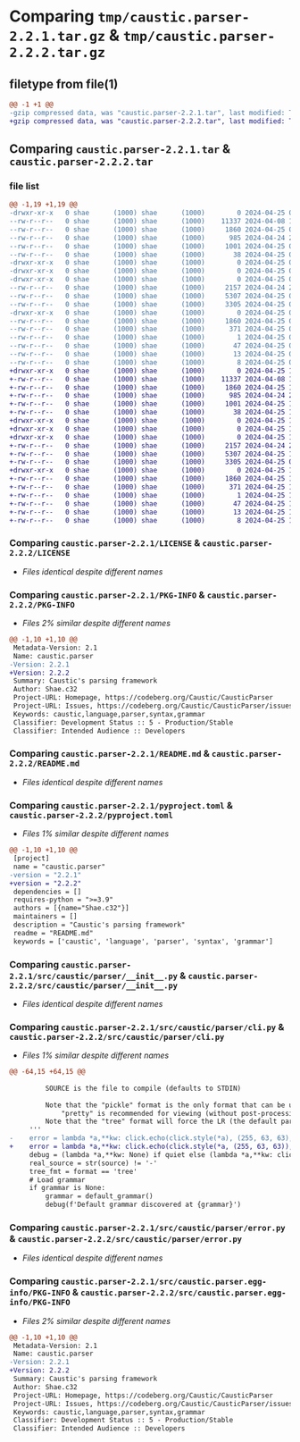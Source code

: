 # Comparing `tmp/caustic.parser-2.2.1.tar.gz` & `tmp/caustic.parser-2.2.2.tar.gz`

## filetype from file(1)

```diff
@@ -1 +1 @@
-gzip compressed data, was "caustic.parser-2.2.1.tar", last modified: Thu Apr 25 05:56:03 2024, max compression
+gzip compressed data, was "caustic.parser-2.2.2.tar", last modified: Thu Apr 25 17:27:39 2024, max compression
```

## Comparing `caustic.parser-2.2.1.tar` & `caustic.parser-2.2.2.tar`

### file list

```diff
@@ -1,19 +1,19 @@
-drwxr-xr-x   0 shae      (1000) shae      (1000)        0 2024-04-25 05:56:03.997094 caustic.parser-2.2.1/
--rw-r--r--   0 shae      (1000) shae      (1000)    11337 2024-04-08 15:09:28.000000 caustic.parser-2.2.1/LICENSE
--rw-r--r--   0 shae      (1000) shae      (1000)     1860 2024-04-25 05:56:03.997094 caustic.parser-2.2.1/PKG-INFO
--rw-r--r--   0 shae      (1000) shae      (1000)      985 2024-04-24 20:59:46.000000 caustic.parser-2.2.1/README.md
--rw-r--r--   0 shae      (1000) shae      (1000)     1001 2024-04-25 05:48:42.000000 caustic.parser-2.2.1/pyproject.toml
--rw-r--r--   0 shae      (1000) shae      (1000)       38 2024-04-25 05:56:03.997094 caustic.parser-2.2.1/setup.cfg
-drwxr-xr-x   0 shae      (1000) shae      (1000)        0 2024-04-25 05:56:03.990428 caustic.parser-2.2.1/src/
-drwxr-xr-x   0 shae      (1000) shae      (1000)        0 2024-04-25 05:56:03.990428 caustic.parser-2.2.1/src/caustic/
-drwxr-xr-x   0 shae      (1000) shae      (1000)        0 2024-04-25 05:56:03.993761 caustic.parser-2.2.1/src/caustic/parser/
--rw-r--r--   0 shae      (1000) shae      (1000)     2157 2024-04-24 21:00:34.000000 caustic.parser-2.2.1/src/caustic/parser/__init__.py
--rw-r--r--   0 shae      (1000) shae      (1000)     5307 2024-04-25 05:54:48.000000 caustic.parser-2.2.1/src/caustic/parser/cli.py
--rw-r--r--   0 shae      (1000) shae      (1000)     3305 2024-04-25 04:27:15.000000 caustic.parser-2.2.1/src/caustic/parser/error.py
-drwxr-xr-x   0 shae      (1000) shae      (1000)        0 2024-04-25 05:56:03.993761 caustic.parser-2.2.1/src/caustic.parser.egg-info/
--rw-r--r--   0 shae      (1000) shae      (1000)     1860 2024-04-25 05:56:03.000000 caustic.parser-2.2.1/src/caustic.parser.egg-info/PKG-INFO
--rw-r--r--   0 shae      (1000) shae      (1000)      371 2024-04-25 05:56:03.000000 caustic.parser-2.2.1/src/caustic.parser.egg-info/SOURCES.txt
--rw-r--r--   0 shae      (1000) shae      (1000)        1 2024-04-25 05:56:03.000000 caustic.parser-2.2.1/src/caustic.parser.egg-info/dependency_links.txt
--rw-r--r--   0 shae      (1000) shae      (1000)       47 2024-04-25 05:56:03.000000 caustic.parser-2.2.1/src/caustic.parser.egg-info/entry_points.txt
--rw-r--r--   0 shae      (1000) shae      (1000)       13 2024-04-25 05:56:03.000000 caustic.parser-2.2.1/src/caustic.parser.egg-info/requires.txt
--rw-r--r--   0 shae      (1000) shae      (1000)        8 2024-04-25 05:56:03.000000 caustic.parser-2.2.1/src/caustic.parser.egg-info/top_level.txt
+drwxr-xr-x   0 shae      (1000) shae      (1000)        0 2024-04-25 17:27:39.970394 caustic.parser-2.2.2/
+-rw-r--r--   0 shae      (1000) shae      (1000)    11337 2024-04-08 15:09:28.000000 caustic.parser-2.2.2/LICENSE
+-rw-r--r--   0 shae      (1000) shae      (1000)     1860 2024-04-25 17:27:39.970394 caustic.parser-2.2.2/PKG-INFO
+-rw-r--r--   0 shae      (1000) shae      (1000)      985 2024-04-24 20:59:46.000000 caustic.parser-2.2.2/README.md
+-rw-r--r--   0 shae      (1000) shae      (1000)     1001 2024-04-25 16:57:24.000000 caustic.parser-2.2.2/pyproject.toml
+-rw-r--r--   0 shae      (1000) shae      (1000)       38 2024-04-25 17:27:39.970394 caustic.parser-2.2.2/setup.cfg
+drwxr-xr-x   0 shae      (1000) shae      (1000)        0 2024-04-25 17:27:39.963727 caustic.parser-2.2.2/src/
+drwxr-xr-x   0 shae      (1000) shae      (1000)        0 2024-04-25 17:27:39.963727 caustic.parser-2.2.2/src/caustic/
+drwxr-xr-x   0 shae      (1000) shae      (1000)        0 2024-04-25 17:27:39.970394 caustic.parser-2.2.2/src/caustic/parser/
+-rw-r--r--   0 shae      (1000) shae      (1000)     2157 2024-04-24 21:00:34.000000 caustic.parser-2.2.2/src/caustic/parser/__init__.py
+-rw-r--r--   0 shae      (1000) shae      (1000)     5307 2024-04-25 16:58:16.000000 caustic.parser-2.2.2/src/caustic/parser/cli.py
+-rw-r--r--   0 shae      (1000) shae      (1000)     3305 2024-04-25 04:27:15.000000 caustic.parser-2.2.2/src/caustic/parser/error.py
+drwxr-xr-x   0 shae      (1000) shae      (1000)        0 2024-04-25 17:27:39.970394 caustic.parser-2.2.2/src/caustic.parser.egg-info/
+-rw-r--r--   0 shae      (1000) shae      (1000)     1860 2024-04-25 17:27:39.000000 caustic.parser-2.2.2/src/caustic.parser.egg-info/PKG-INFO
+-rw-r--r--   0 shae      (1000) shae      (1000)      371 2024-04-25 17:27:39.000000 caustic.parser-2.2.2/src/caustic.parser.egg-info/SOURCES.txt
+-rw-r--r--   0 shae      (1000) shae      (1000)        1 2024-04-25 17:27:39.000000 caustic.parser-2.2.2/src/caustic.parser.egg-info/dependency_links.txt
+-rw-r--r--   0 shae      (1000) shae      (1000)       47 2024-04-25 17:27:39.000000 caustic.parser-2.2.2/src/caustic.parser.egg-info/entry_points.txt
+-rw-r--r--   0 shae      (1000) shae      (1000)       13 2024-04-25 17:27:39.000000 caustic.parser-2.2.2/src/caustic.parser.egg-info/requires.txt
+-rw-r--r--   0 shae      (1000) shae      (1000)        8 2024-04-25 17:27:39.000000 caustic.parser-2.2.2/src/caustic.parser.egg-info/top_level.txt
```

### Comparing `caustic.parser-2.2.1/LICENSE` & `caustic.parser-2.2.2/LICENSE`

 * *Files identical despite different names*

### Comparing `caustic.parser-2.2.1/PKG-INFO` & `caustic.parser-2.2.2/PKG-INFO`

 * *Files 2% similar despite different names*

```diff
@@ -1,10 +1,10 @@
 Metadata-Version: 2.1
 Name: caustic.parser
-Version: 2.2.1
+Version: 2.2.2
 Summary: Caustic's parsing framework
 Author: Shae.c32
 Project-URL: Homepage, https://codeberg.org/Caustic/CausticParser
 Project-URL: Issues, https://codeberg.org/Caustic/CausticParser/issues
 Keywords: caustic,language,parser,syntax,grammar
 Classifier: Development Status :: 5 - Production/Stable
 Classifier: Intended Audience :: Developers
```

### Comparing `caustic.parser-2.2.1/README.md` & `caustic.parser-2.2.2/README.md`

 * *Files identical despite different names*

### Comparing `caustic.parser-2.2.1/pyproject.toml` & `caustic.parser-2.2.2/pyproject.toml`

 * *Files 1% similar despite different names*

```diff
@@ -1,10 +1,10 @@
 [project]
 name = "caustic.parser"
-version = "2.2.1"
+version = "2.2.2"
 dependencies = []
 requires-python = ">=3.9"
 authors = [{name="Shae.c32"}]
 maintainers = []
 description = "Caustic's parsing framework"
 readme = "README.md"
 keywords = ['caustic', 'language', 'parser', 'syntax', 'grammar']
```

### Comparing `caustic.parser-2.2.1/src/caustic/parser/__init__.py` & `caustic.parser-2.2.2/src/caustic/parser/__init__.py`

 * *Files identical despite different names*

### Comparing `caustic.parser-2.2.1/src/caustic/parser/cli.py` & `caustic.parser-2.2.2/src/caustic/parser/cli.py`

 * *Files 1% similar despite different names*

```diff
@@ -64,15 +64,15 @@
 
         SOURCE is the file to compile (defaults to STDIN)
 
         Note that the "pickle" format is the only format that can be used by the (default) compiler
             "pretty" is recommended for viewing (without post-processing)
         Note that the "tree" format will force the LR (the default parser if --glr is not set) parser to generate a tree
     '''
-    error = lambda *a,**kw: click.echo(click.style(*a), (255, 63, 63), color=True, file=sys.stderr, **kw)
+    error = lambda *a,**kw: click.echo(click.style(*a, (255, 63, 63)), color=True, file=sys.stderr, **kw)
     debug = (lambda *a,**kw: None) if quiet else (lambda *a,**kw: click.echo(*a, file=sys.stderr, **kw))
     real_source = str(source) != '-'
     tree_fmt = format == 'tree'
     # Load grammar
     if grammar is None:
         grammar = default_grammar()
         debug(f'Default grammar discovered at {grammar}')
```

### Comparing `caustic.parser-2.2.1/src/caustic/parser/error.py` & `caustic.parser-2.2.2/src/caustic/parser/error.py`

 * *Files identical despite different names*

### Comparing `caustic.parser-2.2.1/src/caustic.parser.egg-info/PKG-INFO` & `caustic.parser-2.2.2/src/caustic.parser.egg-info/PKG-INFO`

 * *Files 2% similar despite different names*

```diff
@@ -1,10 +1,10 @@
 Metadata-Version: 2.1
 Name: caustic.parser
-Version: 2.2.1
+Version: 2.2.2
 Summary: Caustic's parsing framework
 Author: Shae.c32
 Project-URL: Homepage, https://codeberg.org/Caustic/CausticParser
 Project-URL: Issues, https://codeberg.org/Caustic/CausticParser/issues
 Keywords: caustic,language,parser,syntax,grammar
 Classifier: Development Status :: 5 - Production/Stable
 Classifier: Intended Audience :: Developers
```

